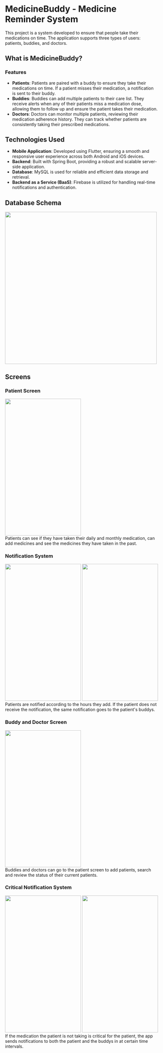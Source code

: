 # MedicineBuddy - Medicine Reminder System
This project is a system developed to ensure that people take their medications on time. The application supports three types of users: patients, buddies, and doctors.

## What is MedicineBuddy?
### Features

- **Patients**: Patients are paired with a buddy to ensure they take their medications on time. If a patient misses their medication, a notification is sent to their buddy.
- **Buddies**: Buddies can add multiple patients to their care list. They receive alerts when any of their patients miss a medication dose, allowing them to follow up and ensure the patient takes their medication.
- **Doctors**: Doctors can monitor multiple patients, reviewing their medication adherence history. They can track whether patients are consistently taking their prescribed medications.

## Technologies Used

- **Mobile Application**: Developed using Flutter, ensuring a smooth and responsive user experience across both Android and iOS devices.
- **Backend**: Built with Spring Boot, providing a robust and scalable server-side application.
- **Database**: MySQL is used for reliable and efficient data storage and retrieval.
- **Backend as a Service (BaaS)**: Firebase is utilized for handling real-time notifications and authentication.

## Database Schema
<img src="https://github.com/AliCanlier1/MedicineBuddy/assets/114236364/7e974e6f-f6c0-4bc7-aed6-c45acf1a2f13" width="500" height="500">

## Screens
### Patient Screen
<img src="https://github.com/AliCanlier1/MedicineBuddy/assets/114236364/2ba49b2a-2624-482c-8821-ba22b0e98ef1" width="250" height="450"><br>
Patients can see if they have taken their daily and monthly medication, can add medicines and see the medicines they have taken in the past.

### Notification System
<img src="https://github.com/AliCanlier1/MedicineBuddy/assets/114236364/5027bc59-ad99-4568-b63c-647534f06f00" width="250" height="450">
<img src="https://github.com/AliCanlier1/MedicineBuddy/assets/114236364/7ea49d06-d196-4c24-b994-7282777cc1ad" width="250" height="450"><br>
Patients are notified according to the hours they add. If the patient does not receive the notification, the same notification goes to the patient's buddys.

### Buddy and Doctor Screen
<img src="https://github.com/AliCanlier1/MedicineBuddy/assets/114236364/a08ebe06-bda9-4a17-9e89-defba84a4cbf" width="250" height="450"><br>
Buddies and doctors can go to the patient screen to add patients, search and review the status of their current patients.

### Critical Notification System
<img src="https://github.com/AliCanlier1/MedicineBuddy/assets/114236364/fbfdfac4-3861-47a7-baab-35d9f612af57" width="250" height="450">
<img src="https://github.com/AliCanlier1/MedicineBuddy/assets/114236364/ea1fb9e5-b4c5-4f31-a0d3-2dcf7bf68ef4" width="250" height="450"><br>
If the medication the patient is not taking is critical for the patient, the app sends notifications to both the patient and the buddys in at certain time intervals.

